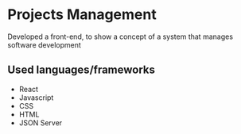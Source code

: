 # Projects Management

Developed a front-end, to show a concept of a system that manages software development

## Used languages/frameworks
- React
- Javascript
- CSS
- HTML
- JSON Server
